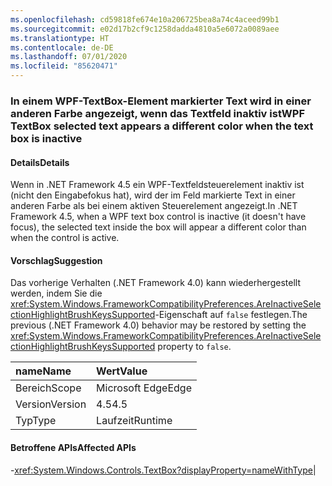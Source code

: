 ```yaml
---
ms.openlocfilehash: cd59818fe674e10a206725bea8a74c4aceed99b1
ms.sourcegitcommit: e02d17b2cf9c1258dadda4810a5e6072a0089aee
ms.translationtype: HT
ms.contentlocale: de-DE
ms.lasthandoff: 07/01/2020
ms.locfileid: "85620471"
---
```

### <a name="wpf-textbox-selected-text-appears-a-different-color-when-the-text-box-is-inactive"></a><span data-ttu-id="dceab-101">In einem WPF-TextBox-Element markierter Text wird in einer anderen Farbe angezeigt, wenn das Textfeld inaktiv ist</span><span class="sxs-lookup"><span data-stu-id="dceab-101">WPF TextBox selected text appears a different color when the text box is inactive</span></span>

#### <a name="details"></a><span data-ttu-id="dceab-102">Details</span><span class="sxs-lookup"><span data-stu-id="dceab-102">Details</span></span>

<span data-ttu-id="dceab-103">Wenn in .NET Framework 4.5 ein WPF-Textfeldsteuerelement inaktiv ist (nicht den Eingabefokus hat), wird der im Feld markierte Text in einer anderen Farbe als bei einem aktiven Steuerelement angezeigt.</span><span class="sxs-lookup"><span data-stu-id="dceab-103">In .NET Framework 4.5, when a WPF text box control is inactive (it doesn't have focus), the selected text inside the box will appear a different color than when the control is active.</span></span>

#### <a name="suggestion"></a><span data-ttu-id="dceab-104">Vorschlag</span><span class="sxs-lookup"><span data-stu-id="dceab-104">Suggestion</span></span>

<span data-ttu-id="dceab-105">Das vorherige Verhalten (.NET Framework 4.0) kann wiederhergestellt werden, indem Sie die <xref:System.Windows.FrameworkCompatibilityPreferences.AreInactiveSelectionHighlightBrushKeysSupported>-Eigenschaft auf <code>false</code> festlegen.</span><span class="sxs-lookup"><span data-stu-id="dceab-105">The previous (.NET Framework 4.0) behavior may be restored by setting the <xref:System.Windows.FrameworkCompatibilityPreferences.AreInactiveSelectionHighlightBrushKeysSupported> property to <code>false</code>.</span></span>

| <span data-ttu-id="dceab-106">name</span><span class="sxs-lookup"><span data-stu-id="dceab-106">Name</span></span>    | <span data-ttu-id="dceab-107">Wert</span><span class="sxs-lookup"><span data-stu-id="dceab-107">Value</span></span>       |
|:--------|:------------|
| <span data-ttu-id="dceab-108">Bereich</span><span class="sxs-lookup"><span data-stu-id="dceab-108">Scope</span></span>   |<span data-ttu-id="dceab-109">Microsoft Edge</span><span class="sxs-lookup"><span data-stu-id="dceab-109">Edge</span></span>|
|<span data-ttu-id="dceab-110">Version</span><span class="sxs-lookup"><span data-stu-id="dceab-110">Version</span></span>|<span data-ttu-id="dceab-111">4.5</span><span class="sxs-lookup"><span data-stu-id="dceab-111">4.5</span></span>|
|<span data-ttu-id="dceab-112">Typ</span><span class="sxs-lookup"><span data-stu-id="dceab-112">Type</span></span>|<span data-ttu-id="dceab-113">Laufzeit</span><span class="sxs-lookup"><span data-stu-id="dceab-113">Runtime</span></span>

#### <a name="affected-apis"></a><span data-ttu-id="dceab-114">Betroffene APIs</span><span class="sxs-lookup"><span data-stu-id="dceab-114">Affected APIs</span></span>

-<xref:System.Windows.Controls.TextBox?displayProperty=nameWithType></li></ul>|
